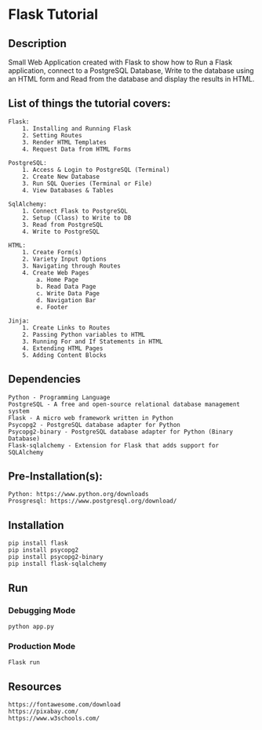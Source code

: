 # Flask Tutorial
## Description
Small Web Application created with Flask to show how to Run a Flask application, connect to a PostgreSQL Database, Write to the database using an HTML form and Read from the database and display the results in HTML.

## List of things the tutorial covers:
    Flask:
        1. Installing and Running Flask
        2. Setting Routes
        3. Render HTML Templates
        4. Request Data from HTML Forms
    
    PostgreSQL:
        1. Access & Login to PostgreSQL (Terminal)
        2. Create New Database
        3. Run SQL Queries (Terminal or File)
        4. View Databases & Tables 
    
    SqlAlchemy:
        1. Connect Flask to PostgreSQL
        2. Setup (Class) to Write to DB
        3. Read from PostgreSQL
        4. Write to PostgreSQL

    HTML: 
        1. Create Form(s)
        2. Variety Input Options
        3. Navigating through Routes
        4. Create Web Pages
            a. Home Page
            b. Read Data Page
            c. Write Data Page
            d. Navigation Bar
            e. Footer
            
    Jinja:
        1. Create Links to Routes
        2. Passing Python variables to HTML
        3. Running For and If Statements in HTML
        4. Extending HTML Pages 
        5. Adding Content Blocks

## Dependencies
    Python - Programming Language
    PostgreSQL - A free and open-source relational database management system
    Flask - A micro web framework written in Python
    Psycopg2 - PostgreSQL database adapter for Python
    Psycopg2-binary - PostgreSQL database adapter for Python (Binary Database)
    Flask-sqlalchemy - Extension for Flask that adds support for SQLAlchemy

## Pre-Installation(s):
    Python: https://www.python.org/downloads
    Prosgresql: https://www.postgresql.org/download/

## Installation

    pip install flask
    pip install psycopg2
    pip install psycopg2-binary
    pip install flask-sqlalchemy

## Run

### Debugging Mode
    python app.py

### Production Mode
    Flask run

## Resources
    https://fontawesome.com/download
    https://pixabay.com/
    https://www.w3schools.com/
